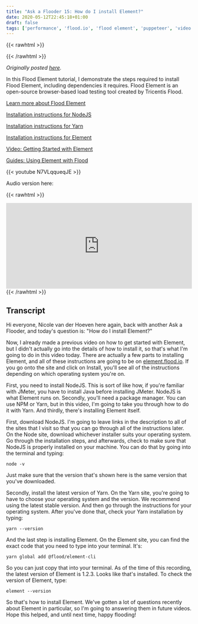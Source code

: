 ```yaml
---
title: "Ask a Flooder 15: How do I install Element?"
date: 2020-05-12T22:45:18+01:00
draft: false
tags: ['performance', 'flood.io', 'flood element', 'puppeteer', 'video', 'english', 'text', 'ask a flooder']
---
```


{{< rawhtml >}}
<link rel="canonical" href="https://www.flood.io/blog/ask-a-flooder-15-how-do-i-install-element-video">
{{< /rawhtml >}}

_Originally posted [here](https://www.flood.io/blog/ask-a-flooder-15-how-do-i-install-element-video)._

In this Flood Element tutorial, I demonstrate the steps required to install Flood Element, including dependencies it requires. Flood Element is an open-source browser-based load testing tool created by Tricentis Flood.

[Learn more about Flood Element](https://bit.ly/2YM1mnV)

[Installation instructions for NodeJS](https://nodejs.org/en/download/current/)

[Installation instructions for Yarn](https://classic.yarnpkg.com/en/docs/install/)

[Installation instructions for Element](https://bit.ly/2yuYrWl)

[Video: Getting Started with Element](https://www.youtube.com/watch?v=oWtnStKrh98)

[Guides: Using Element with Flood‍](https://bit.ly/2YJIQg5)

{{< youtube N7VLqqueqJE >}}

Audio version here:

{{< rawhtml >}}
<iframe src="https://open.spotify.com/embed-podcast/episode/6EZ97ImNGUiDAGcEyGGNYM" width="100%" height="232" frameborder="0" allowtransparency="true" allow="encrypted-media"></iframe>
{{< /rawhtml >}}

## Transcript

Hi everyone, Nicole van der Hoeven here again, back with another Ask a Flooder, and today's question is: "How do I install Element?"

Now, I already made a previous video on how to get started with Element, but I didn't actually go into the details of how to install it, so that's what I'm going to do in this video today. There are actually a few parts to installing Element, and all of these instructions are going to be on [element.flood.io](http://element.flood.io/). If you go onto the site and click on Install, you'll see all of the instructions depending on which operating system you're on.

First, you need to install NodeJS. This is sort of like how, if you're familiar with JMeter, you have to install Java before installing JMeter. NodeJS is what Element runs on. Secondly, you'll need a package manager. You can use NPM or Yarn, but in this video, I'm going to take you through how to do it with Yarn. And thirdly, there's installing Element itself.

First, download NodeJS. I'm going to leave links in the description to all of the sites that I visit so that you can go through all of the instructions later. On the Node site, download whichever installer suits your operating system. Go through the installation steps, and afterwards, check to make sure that NodeJS is properly installed on your machine. You can do that by going into the terminal and typing:

```shell
node -v
```

Just make sure that the version that's shown here is the same version that you've downloaded.

Secondly, install the latest version of Yarn. On the Yarn site, you're going to have to choose your operating system and the version. We recommend using the latest stable version. And then go through the instructions for your operating system. After you've done that, check your Yarn installation by typing: 

```shell
yarn --version
```

And the last step is installing Element. On the Element site, you can find the exact code that you need to type into your terminal. It's:

```shell
yarn global add @flood/element-cli 
```

So you can just copy that into your terminal. As of the time of this recording, the latest version of Element is 1.2.3. Looks like that's installed. To check the version of Element, type: 

```shell
element --version
```

So that's how to install Element. We've gotten a lot of questions recently about Element in particular, so I'm going to answering them in future videos. Hope this helped, and until next time, happy flooding!